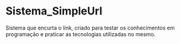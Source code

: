 # Sistema_SimpleUrl
Sistema que encurta o link, criado para testar os conhecimentos em programação e praticar as tecnologias utilizadas no mesmo.
